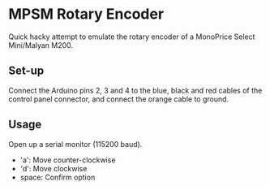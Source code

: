 # MPSM Rotary Encoder
Quick hacky attempt to emulate the rotary encoder
of a MonoPrice Select Mini/Malyan M200.

## Set-up
Connect the Arduino pins 2, 3 and 4 to the blue, black
and red cables of the control panel connector, and
connect the orange cable to ground.

## Usage
Open up a serial monitor (115200 baud).

  - 'a':   Move counter-clockwise
  - 'd':   Move clockwise
  - space: Confirm option
